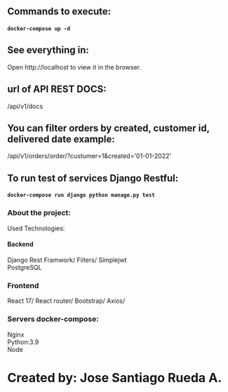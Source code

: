 
## Commands to execute:   
#### `docker-compose up -d`   
## See everything in:   
Open http://localhost to view it in the browser.   

## url of API REST DOCS:   
/api/v1/docs    
## You can filter orders by created, customer id, delivered date example:   
/api/v1/orders/order/?custumer=1&created='01-01-2022'   
    
## To run test of services Django Restful:   
#### `docker-compose run django python manage.py test`    
    
### About the project:  
Used Technologies:   
#### Backend   
Django Rest Framwork/ Filters/ Simplejwt   
PostgreSQL   
### Frontend   
React 17/ React router/  Bootstrap/ Axios/  
### Servers docker-compose:   
Nginx   
Python:3.9   
Node  

# Created by: Jose Santiago Rueda A.    